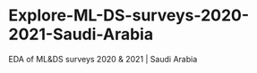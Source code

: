 # Explore-ML-DS-surveys-2020-2021-Saudi-Arabia
EDA of ML&amp;DS surveys 2020 &amp; 2021 | Saudi Arabia
